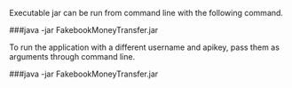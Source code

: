 Executable jar can be run from command line with the following command.

###java -jar FakebookMoneyTransfer.jar

To run the application with a different username and apikey, pass them as arguments through command line.

###java -jar FakebookMoneyTransfer.jar <username> <apikey> 